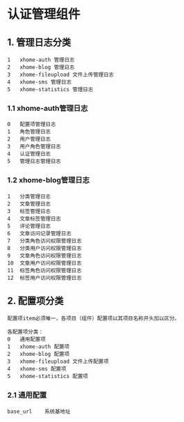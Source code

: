 # 认证管理组件

## 1. 管理日志分类
    1   xhome-auth 管理日志
    2   xhome-blog 管理日志
    3   xhome-fileupload 文件上传管理日志 
    4   xhome-sms 管理日志
    5   xhome-statistics 管理日志

### 1.1 xhome-auth管理日志
    0   配置项管理日志
    1   角色管理日志
    2   用户管理日志
    3   用户角色管理日志
    4   认证管理日志
    5   管理日志管理日志

### 1.2 xhome-blog管理日志
    1   分类管理日志
    2   文章管理日志
    3   标签管理日志
    4   文章标签管理日志
    5   评论管理日志
    6   文章访问记录管理日志
    7   分类角色访问权限管理日志
    8   分类用户访问权限管理日志
    9   文章角色访问权限管理日志
    10  文章用户访问权限管理日志
    11  标签角色访问权限管理日志
    12  标签用户访问权限管理日志


## 2. 配置项分类
    配置项item必须唯一，各项目（组件）配置项以其项目名称开头加以区分。

    各配置项分类：
    0   通用配置项
    1   xhome-auth 配置项
    2   xhome-blog 配置项
    3   xhome-fileupload 文件上传配置项 
    4   xhome-sms 配置项
    5   xhome-statistics 配置项

### 2.1 通用配置
    base_url    系统基地址
